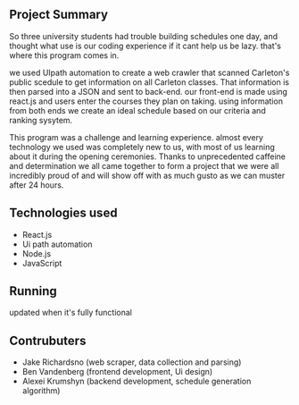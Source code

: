 Project Summary
---------------
So three university students had trouble building schedules one day, and thought what use is our coding experience if it cant help us be lazy. that's where this program comes in.

we used UIpath automation to create a web crawler that scanned Carleton's public scedule to get information on all Carleton classes. That information is then parsed into a JSON and sent to back-end. our front-end is made using react.js and users enter the courses they plan on taking. using information from both ends we create an ideal schedule based on our criteria and ranking sysytem.

This program was a challenge and learning experience. almost every technology we used was completely new to us, with most of us learning about it during the opening ceremonies. Thanks to unprecedented caffeine and determination we all came together to form a project that we were all incredibly proud of and will show off with as much gusto as we can muster after 24 hours.

Technologies used
-----------------
- React.js
- Ui path automation
- Node.js
- JavaScript


Running
-------

updated when it's fully functional

Contrubuters
-----------
- Jake Richardsno (web scraper, data collection and parsing)
- Ben Vandenberg (frontend development, Ui design)
- Alexei Krumshyn (backend development, schedule generation algorithm)

